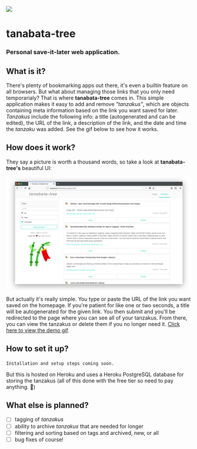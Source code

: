 <img src="./frontend/resources/tanabata-tree.png" height="150px">

# tanabata-tree
### Personal save-it-later web application.

## What is it?
There's plenty of bookmarking apps out there, it's even a builtin feature on all browsers. But what about managing those links that you only need temporarialy? That is where **tanabata-tree** comes in. This simple application makes it easy to add and remove *"tanzakus"*, which are objects containing meta information based on the link you want saved for later. *Tanzakus* include the following info: a title (autogenerated and can be edited), the URL of the link, a description of the link, and the date and time the *tanzaku* was added. See the gif below to see how it works.

## How does it work?
They say a picture is worth a thousand words, so take a look at **tanabata-tree's** beautiful UI:

<p align="center">
  <img src="./frontend/resources/static-demo.png">
</p>

But actually it's really simple. You type or paste the URL of the link you want saved on the homepage. If you're patient for like one or two seconds, a title will be autogenerated for the given link. You then submit and you'll be redirected to the page where you can see all of your tanzakus. From there, you can view the tanzakus or delete them if you no longer need it. <a href="https://raw.githubusercontent.com/cedricium/tanabata-tree/master/frontend/resources/tanabata-tree_demo.gif">Click here to view the demo gif</a>.

## How to set it up?
`Installation and setup steps coming soon.`

But this is hosted on Heroku and uses a Heroku PostgreSQL database for storing the tanzakus (all of this done with the free tier so need to pay anything. :raised_hands:)

## What else is planned?
- [ ] tagging of *tanzakus*
- [ ] ability to archive *tanzakus* that are needed for longer
- [ ] filtering and sorting based on tags and archived, new, or all
- [ ] bug fixes of course!